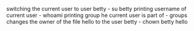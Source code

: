 switching the current user to user betty - su betty
printing username of current user - whoami
printing group he current user is part of - groups
changes the owner of the file hello to the user betty - chown betty hello
